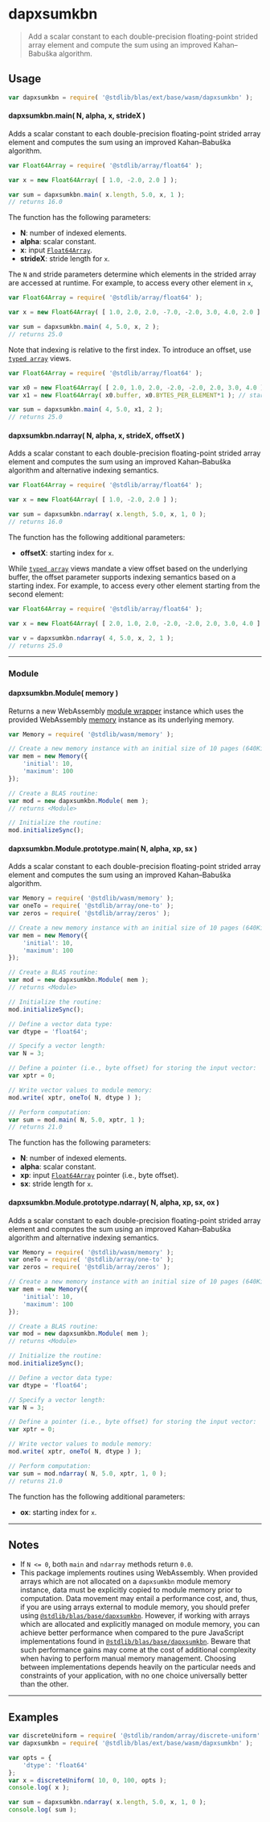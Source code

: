 <!--

@license Apache-2.0

Copyright (c) 2024 The Stdlib Authors.

Licensed under the Apache License, Version 2.0 (the "License");
you may not use this file except in compliance with the License.
You may obtain a copy of the License at

   http://www.apache.org/licenses/LICENSE-2.0

Unless required by applicable law or agreed to in writing, software
distributed under the License is distributed on an "AS IS" BASIS,
WITHOUT WARRANTIES OR CONDITIONS OF ANY KIND, either express or implied.
See the License for the specific language governing permissions and
limitations under the License.

-->

# dapxsumkbn

> Add a scalar constant to each double-precision floating-point strided array element and compute the sum using an improved Kahan–Babuška algorithm.

<section class="usage">

## Usage

```javascript
var dapxsumkbn = require( '@stdlib/blas/ext/base/wasm/dapxsumkbn' );
```

#### dapxsumkbn.main( N, alpha, x, strideX )

Adds a scalar constant to each double-precision floating-point strided array element and computes the sum using an improved Kahan–Babuška algorithm.

```javascript
var Float64Array = require( '@stdlib/array/float64' );

var x = new Float64Array( [ 1.0, -2.0, 2.0 ] );

var sum = dapxsumkbn.main( x.length, 5.0, x, 1 );
// returns 16.0
```

The function has the following parameters:

-   **N**: number of indexed elements.
-   **alpha**: scalar constant.
-   **x**: input [`Float64Array`][@stdlib/array/float64].
-   **strideX**: stride length for `x`.

The `N` and stride parameters determine which elements in the strided array are accessed at runtime. For example, to access every other element in `x`,

```javascript
var Float64Array = require( '@stdlib/array/float64' );

var x = new Float64Array( [ 1.0, 2.0, 2.0, -7.0, -2.0, 3.0, 4.0, 2.0 ] );

var sum = dapxsumkbn.main( 4, 5.0, x, 2 );
// returns 25.0
```

Note that indexing is relative to the first index. To introduce an offset, use [`typed array`][mdn-typed-array] views.

<!-- eslint-disable stdlib/capitalized-comments -->

```javascript
var Float64Array = require( '@stdlib/array/float64' );

var x0 = new Float64Array( [ 2.0, 1.0, 2.0, -2.0, -2.0, 2.0, 3.0, 4.0 ] );
var x1 = new Float64Array( x0.buffer, x0.BYTES_PER_ELEMENT*1 ); // start at 2nd element

var sum = dapxsumkbn.main( 4, 5.0, x1, 2 );
// returns 25.0
```

#### dapxsumkbn.ndarray( N, alpha, x, strideX, offsetX )

Adds a scalar constant to each double-precision floating-point strided array element and computes the sum using an improved Kahan–Babuška algorithm and alternative indexing semantics.

```javascript
var Float64Array = require( '@stdlib/array/float64' );

var x = new Float64Array( [ 1.0, -2.0, 2.0 ] );

var sum = dapxsumkbn.ndarray( x.length, 5.0, x, 1, 0 );
// returns 16.0
```

The function has the following additional parameters:

-   **offsetX**: starting index for `x`.

While [`typed array`][mdn-typed-array] views mandate a view offset based on the underlying buffer, the offset parameter supports indexing semantics based on a starting index. For example, to access every other element starting from the second element:

```javascript
var Float64Array = require( '@stdlib/array/float64' );

var x = new Float64Array( [ 2.0, 1.0, 2.0, -2.0, -2.0, 2.0, 3.0, 4.0 ] );

var v = dapxsumkbn.ndarray( 4, 5.0, x, 2, 1 );
// returns 25.0
```

* * *

### Module

#### dapxsumkbn.Module( memory )

Returns a new WebAssembly [module wrapper][@stdlib/wasm/module-wrapper] instance which uses the provided WebAssembly [memory][@stdlib/wasm/memory] instance as its underlying memory.

<!-- eslint-disable node/no-sync -->

```javascript
var Memory = require( '@stdlib/wasm/memory' );

// Create a new memory instance with an initial size of 10 pages (640KiB) and a maximum size of 100 pages (6.4MiB):
var mem = new Memory({
    'initial': 10,
    'maximum': 100
});

// Create a BLAS routine:
var mod = new dapxsumkbn.Module( mem );
// returns <Module>

// Initialize the routine:
mod.initializeSync();
```

#### dapxsumkbn.Module.prototype.main( N, alpha, xp, sx )

Adds a scalar constant to each double-precision floating-point strided array element and computes the sum using an improved Kahan–Babuška algorithm.

<!-- eslint-disable node/no-sync -->

```javascript
var Memory = require( '@stdlib/wasm/memory' );
var oneTo = require( '@stdlib/array/one-to' );
var zeros = require( '@stdlib/array/zeros' );

// Create a new memory instance with an initial size of 10 pages (640KiB) and a maximum size of 100 pages (6.4MiB):
var mem = new Memory({
    'initial': 10,
    'maximum': 100
});

// Create a BLAS routine:
var mod = new dapxsumkbn.Module( mem );
// returns <Module>

// Initialize the routine:
mod.initializeSync();

// Define a vector data type:
var dtype = 'float64';

// Specify a vector length:
var N = 3;

// Define a pointer (i.e., byte offset) for storing the input vector:
var xptr = 0;

// Write vector values to module memory:
mod.write( xptr, oneTo( N, dtype ) );

// Perform computation:
var sum = mod.main( N, 5.0, xptr, 1 );
// returns 21.0
```

The function has the following parameters:

-   **N**: number of indexed elements.
-   **alpha**: scalar constant.
-   **xp**: input [`Float64Array`][@stdlib/array/float64] pointer (i.e., byte offset).
-   **sx**: stride length for `x`.

#### dapxsumkbn.Module.prototype.ndarray( N, alpha, xp, sx, ox )

Adds a scalar constant to each double-precision floating-point strided array element and computes the sum using an improved Kahan–Babuška algorithm and alternative indexing semantics.

<!-- eslint-disable node/no-sync -->

```javascript
var Memory = require( '@stdlib/wasm/memory' );
var oneTo = require( '@stdlib/array/one-to' );
var zeros = require( '@stdlib/array/zeros' );

// Create a new memory instance with an initial size of 10 pages (640KiB) and a maximum size of 100 pages (6.4MiB):
var mem = new Memory({
    'initial': 10,
    'maximum': 100
});

// Create a BLAS routine:
var mod = new dapxsumkbn.Module( mem );
// returns <Module>

// Initialize the routine:
mod.initializeSync();

// Define a vector data type:
var dtype = 'float64';

// Specify a vector length:
var N = 3;

// Define a pointer (i.e., byte offset) for storing the input vector:
var xptr = 0;

// Write vector values to module memory:
mod.write( xptr, oneTo( N, dtype ) );

// Perform computation:
var sum = mod.ndarray( N, 5.0, xptr, 1, 0 );
// returns 21.0
```

The function has the following additional parameters:

-   **ox**: starting index for `x`.

</section>

<!-- /.usage -->

<section class="notes">

* * *

## Notes

-   If `N <= 0`, both `main` and `ndarray` methods return `0.0`.
-   This package implements routines using WebAssembly. When provided arrays which are not allocated on a `dapxsumkbn` module memory instance, data must be explicitly copied to module memory prior to computation. Data movement may entail a performance cost, and, thus, if you are using arrays external to module memory, you should prefer using [`@stdlib/blas/base/dapxsumkbn`][@stdlib/blas/ext/base/dapxsumkbn]. However, if working with arrays which are allocated and explicitly managed on module memory, you can achieve better performance when compared to the pure JavaScript implementations found in [`@stdlib/blas/base/dapxsumkbn`][@stdlib/blas/ext/base/dapxsumkbn]. Beware that such performance gains may come at the cost of additional complexity when having to perform manual memory management. Choosing between implementations depends heavily on the particular needs and constraints of your application, with no one choice universally better than the other.

</section>

<!-- /.notes -->

<section class="examples">

* * *

## Examples

<!-- eslint no-undef: "error" -->

```javascript
var discreteUniform = require( '@stdlib/random/array/discrete-uniform' );
var dapxsumkbn = require( '@stdlib/blas/ext/base/wasm/dapxsumkbn' );

var opts = {
    'dtype': 'float64'
};
var x = discreteUniform( 10, 0, 100, opts );
console.log( x );

var sum = dapxsumkbn.ndarray( x.length, 5.0, x, 1, 0 );
console.log( sum );
```

</section>

<!-- /.examples -->

<!-- Section for related `stdlib` packages. Do not manually edit this section, as it is automatically populated. -->

<section class="related">

</section>

<!-- /.related -->

<!-- Section for all links. Make sure to keep an empty line after the `section` element and another before the `/section` close. -->

<section class="links">

[mdn-typed-array]: https://developer.mozilla.org/en-US/docs/Web/JavaScript/Reference/Global_Objects/TypedArray

[@stdlib/array/float64]: https://github.com/stdlib-js/array-float64

[@stdlib/wasm/memory]: https://github.com/stdlib-js/wasm-memory

[@stdlib/wasm/module-wrapper]: https://github.com/stdlib-js/wasm-module-wrapper

[@stdlib/blas/ext/base/dapxsumkbn]: https://github.com/stdlib-js/blas/tree/main/ext/base/dapxsumkbn

</section>

<!-- /.links -->
